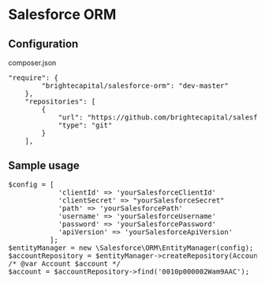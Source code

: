 # Salesforce ORM

## Configuration
composer.json
<pre>
"require": {
        "brightecapital/salesforce-orm": "dev-master"
    },
    "repositories": [
        {
            "url": "https://github.com/brightecapital/salesforce-orm.git",
            "type": "git"
        }
    ],
</pre>
## Sample usage
<pre>
$config = [
            'clientId' => 'yourSalesforceClientId'
            'clientSecret' => "yourSalesforceSecret"
            'path' => 'yourSalesforcePath'
            'username' => 'yourSalesforceUsername'
            'password' => 'yourSalesforcePassword'
            'apiVersion' => 'yourSalesforceApiVersion'
          ];
$entityManager = new \Salesforce\ORM\EntityManager(config);
$accountRepository = $entityManager->createRepository(Account::class);
/* @var Account $account */
$account = $accountRepository->find('0010p000002Wam9AAC');
</pre>
